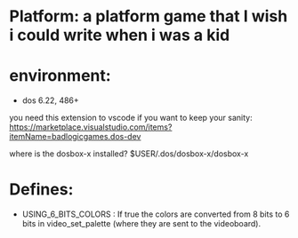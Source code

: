 # Platform: a platform game that I wish i could write when i was a kid

# environment: 
- dos 6.22, 486+

you need this extension to vscode if you want to keep your sanity:
https://marketplace.visualstudio.com/items?itemName=badlogicgames.dos-dev

where is the dosbox-x installed?
$USER/.dos/dosbox-x/dosbox-x


# Defines:

- USING_6_BITS_COLORS : If true the colors are converted from 8 bits to 6 bits in video_set_palette (where they are sent to the videoboard).